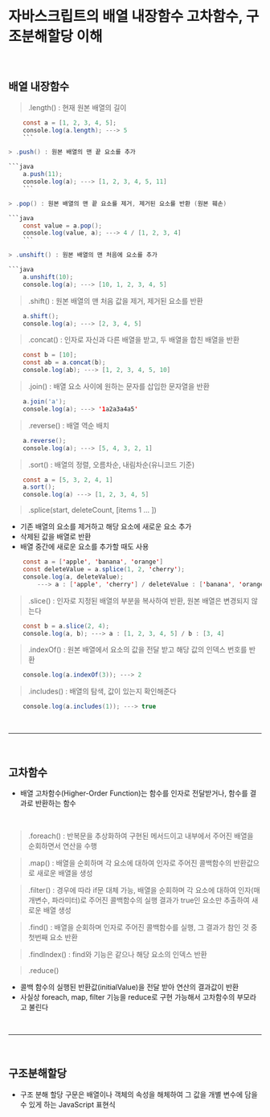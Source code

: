 # 자바스크립트의 배열 내장함수 고차함수, 구조분해할당 이해

<br/>

## 배열 내장함수

> .length() : 현재 원본 배열의 길이

````java
    const a = [1, 2, 3, 4, 5];
    console.log(a.length); ---> 5
    ```

> .push() : 원본 배열의 맨 끝 요소를 추가

```java
    a.push(11);
    console.log(a); ---> [1, 2, 3, 4, 5, 11]
    ```

> .pop() : 원본 배열의 맨 끝 요소를 제거, 제거된 요소를 반환 (원본 훼손)

```java
    const value = a.pop();
    console.log(value, a); ---> 4 / [1, 2, 3, 4]
    ```

> .unshift() : 원본 배열의 맨 처음에 요소를 추가

```java
    a.unshift(10);
    console.log(a); ---> [10, 1, 2, 3, 4, 5]
````

> .shift() : 원본 배열의 맨 처음 값을 제거, 제거된 요소를 반환

```java
    a.shift();
    console.log(a); ---> [2, 3, 4, 5]
```

> .concat() : 인자로 자신과 다른 배열을 받고, 두 배열을 합친 배열을 반환

```java
    const b = [10];
    const ab = a.concat(b);
    console.log(ab); ---> [1, 2, 3, 4, 5, 10]
```

> .join() : 배열 요소 사이에 원하는 문자를 삽입한 문자열을 반환

```java
    a.join('a');
    console.log(a); ---> '1a2a3a4a5'
```

> .reverse() : 배열 역순 배치

```java
    a.reverse();
    console.log(a); ---> [5, 4, 3, 2, 1]
```

> .sort() : 배열의 정렬, 오름차순, 내림차순(유니코드 기준)

```java
    const a = [5, 3, 2, 4, 1]
    a.sort();
    console.log(a) ---> [1, 2, 3, 4, 5]
```

> .splice(start, deleteCount, [items 1 ... ])

-   기존 배열의 요소를 제거하고 해당 요소에 새로운 요소 추가
-   삭제된 값을 배열로 반환
-   배열 중간에 새로운 요소를 추가할 때도 사용

```java
    const a = ['apple', 'banana', 'orange']
    const deleteValue = a.splice(1, 2, 'cherry');
    console.log(a, deleteValue);
        ---> a : ['apple', 'cherry'] / deleteValue : ['banana', 'orange']
```

> .slice() : 인자로 지정된 배열의 부분을 복사하여 반환, 원본 배열은 변경되지 않는다

```java
    const b = a.slice(2, 4);
    console.log(a, b); ---> a : [1, 2, 3, 4, 5] / b : [3, 4]
```

> .indexOf() : 원본 배열에서 요소의 값을 전달 받고 해당 값의 인덱스 번호를 반환

```java
    console.log(a.indexOf(3)); ---> 2
```

> .includes() : 배열의 탐색, 값이 있는지 확인해준다

```java
    console.log(a.includes(1)); ---> true
```

<br>

---

<br>

## 고차함수

-   배열 고차함수(Higher-Order Function)는 함수를 인자로 전달받거나, 함수를 결과로 반환하는 함수

<br/>

> .foreach() : 반복문을 추상화하여 구현된 메서드이고 내부에서 주어진 배열을 순회하면서 연산을 수행

> .map() : 배열을 순회하며 각 요소에 대하여 인자로 주어진 콜백함수의 반환값으로 새로운 배열을 생성

> .filter() : 경우에 따라 if문 대체 가능, 배열을 순회하며 각 요소에 대하여 인자(매개변수, 파라미터)로 주어진 콜백함수의 실행 결과가 true인 요소만 추출하여 새로운 배열 생성

> .find() : 배열을 순회하며 인자로 주어진 콜백함수를 실행, 그 결과가 참인 것 중 첫번째 요소 반환

> .findIndex() : find와 기능은 같으나 해당 요소의 인덱스 반환

> .reduce()

-   콜백 함수의 실행된 반환값(initialValue)을 전달 받아 연산의 결과값이 반환
-   사실상 foreach, map, filter 기능을 reduce로 구현 가능해서 고차함수의 부모라고 불린다

<br>

---

<br>

## 구조분해할당

-   구조 분해 할당 구문은 배열이나 객체의 속성을 해체하여 그 값을 개별 변수에 담을 수 있게 하는 JavaScript 표현식
